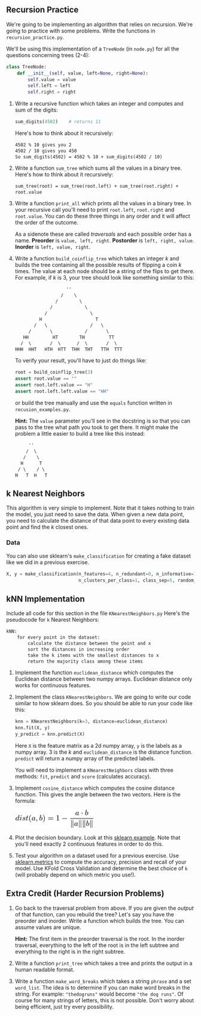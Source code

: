 ## Recursion Practice
We're going to be implementing an algorithm that relies on recursion. We're going to practice with some problems. Write the functions in `recursion_practice.py`.

We'll be using this implementation of a `TreeNode` (in `node.py`) for all the questions concerning trees (2-4):

```python
class TreeNode:
    def __init__(self, value, left=None, right=None):
        self.value = value
        self.left = left
        self.right = right
```

1. Write a recursive function which takes an integer and computes and sum of the digits:

    ```python
    sum_digits(4502)    # returns 11
    ```

    Here's how to think about it recursively:
    ```
    4502 % 10 gives you 2
    4502 / 10 gives you 450
    So sum_digits(4502) = 4502 % 10 + sum_digits(4502 / 10)
    ```

2. Write a function `sum_tree` which sums all the values in a binary tree. Here's how to think about it recursively:

    ```
    sum_tree(root) = sum_tree(root.left) + sum_tree(root.right) + root.value
    ```

3. Write a function `print_all` which prints all the values in a binary tree. In your recursive call you'll need to print `root.left`, `root.right` and `root.value`. You can do these three things in any order and it will affect the order of the outcome.

    As a sidenote these are called *traversals* and each possible order has a name. **Preorder** is `value, left, right`. **Postorder** is `left, right, value`. **Inorder** is `left, value, right`.

4. Write a function `build_coinflip_tree` which takes an integer *k* and builds the tree containing all the possible results of flipping a coin *k* times. The value at each node should be a string of the flips to get there. For example, if *k* is 3, your tree should look like something similar to this:

    ```
                       ''
                     /    \
                   /        \
                 /            \
               /                \
             H                    T
           /   \                /   \
         /       \            /       \
       HH         HT        TH         TT
      /  \       /  \      /  \       /  \
    HHH  HHT   HTH  HTT  THH  THT   TTH  TTT
    ```

    To verify your result, you'll have to just do things like:
    ```python
    root = build_coinflip_tree(3)
    assert root.value == ""
    assert root.left.value == "H"
    assert root.left.left.value == "HH"
    ```
    or build the tree manually and use the `equals` function written in `recusion_examples.py`.
    
    **Hint:** The `value` parameter you'll see in the docstring is so that you can pass to the tree what path you took to get there. It might make the problem a little easier to build a tree like this instead:
    
    ```
         ''
        /  \
       /    \
      H      T
     / \    / \
    H   T  H   T
    ```


## k Nearest Neighbors
This algorithm is very simple to implement. Note that it takes nothing to train the model, you just need to save the data. When given a new data point, you need to calculate the distance of that data point to every existing data point and find the *k* closest ones.


### Data

You can also use sklearn's `make_classification` for creating a fake dataset like we did in a previous exercise.

```python
X, y = make_classification(n_features=4, n_redundant=0, n_informative=1,
                           n_clusters_per_class=1, class_sep=5, random_state=5)
```

## kNN Implementation

Include all code for this section in the file `KNearestNeighbors.py`
Here's the pseudocode for `k` Nearest Neighbors:

    kNN:
        for every point in the dataset:
            calculate the distance between the point and x
            sort the distances in increasing order
            take the k items with the smallest distances to x
            return the majority class among these items

1. Implement the function `euclidean_distance` which computes the Euclidean distance between two numpy arrays. Euclidean distance only works for continuous features.

2. Implement the class `KNearestNeighbors`. We are going to write our code similar to how sklearn does. So you should be able to run your code like this:

    ```python
    knn = KNearestNeighbors(k=3, distance=euclidean_distance)
    knn.fit(X, y)
    y_predict = knn.predict(X)
    ```

    Here `X` is the feature matrix as a 2d numpy array, `y` is the labels as a numpy array. 3 is the *k* and `euclidean_distance` is the distance function. `predict` will return a numpy array of the predicted labels.

    You will need to implement a `KNearestNeighbors` class with three methods: `fit`, `predict` and `score` (calculates accuracy).

3. Implement `cosine_distance` which computes the cosine distance function. This gives the angle between the two vectors. Here is the formula:

    ![cosine distance](images/cosine.png)

4. Plot the decision boundary. Look at this [sklearn example](http://scikit-learn.org/stable/auto_examples/neighbors/plot_classification.html#example-neighbors-plot-classification-py). Note that you'll need exactly 2 continuous features in order to do this.

5. Test your algorithm on a dataset used for a previous exercise. Use [sklearn.metrics](http://scikit-learn.org/stable/modules/classes.html#module-sklearn.metrics) to compute the accuracy, precision and recall of your model. Use KFold Cross Validation and determine the best choice of `k` (will probably depend on which metric you use!).


## Extra Credit (Harder Recursion Problems)
1. Go back to the traversal problem from above. If you are given the *output* of that function, can you rebuild the tree? Let's say you have the preorder and inorder. Write a function which builds the tree. You can assume values are unique.

    **Hint:** The first item in the preorder traversal is the root. In the inorder traversal, everything to the left of the root is in the left subtree and everything to the right is in the right subtree.

2. Write a function `print_tree` which takes a tree and prints the output in a human readable format.

3. Write a function `make_word_breaks` which takes a string `phrase` and a set `word_list`. The idea is to determine if you can make word breaks in the string. For example: `"thedogruns"` would become `"the dog runs"`. Of course for many strings of letters, this is not possible. Don't worry about being efficient, just try every possibility.
